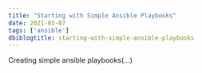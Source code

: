 ```yaml
---
title: "Starting with Simple Ansible Playbooks"
date: 2021-05-07
tags: ['ansible']
dbiblogtitle: starting-with-simple-ansible-playbooks
---
```

Creating simple ansible playbooks(…)